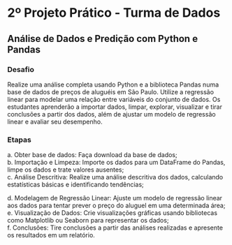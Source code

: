 # 2º Projeto Prático - Turma de Dados

## Análise de Dados e Predição com Python e Pandas

### Desafio
Realize uma análise completa usando Python e a biblioteca Pandas numa base de dados de preços de aluguéis em São Paulo. Utilize a regressão linear para modelar uma relação entre variáveis do conjunto de dados. Os estudantes aprenderão a importar dados, limpar, explorar, visualizar e tirar conclusões a partir dos dados, além de ajustar um modelo de regressão linear e avaliar seu desempenho.

### Etapas
a. Obter base de dados: Faça download da base de dados; <br>
b. Importação e Limpeza: Importe os dados para um DataFrame do Pandas, limpe os dados e trate valores ausentes; <br>
c. Análise Descritiva: Realize uma análise descritiva dos dados, calculando estatísticas básicas e identificando tendências; <br>

d. Modelagem de Regressão Linear: Ajuste um modelo de regressão linear aos dados para tentar prever o preço do aluguel em uma determinada área; <br>
e. Visualização de Dados: Crie visualizações gráficas usando bibliotecas como Matplotlib ou Seaborn para representar os dados; <br>
f. Conclusões: Tire conclusões a partir das análises realizadas e apresente os resultados em um relatório. <br>
